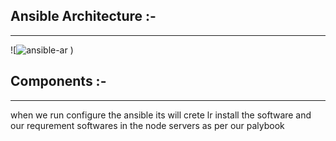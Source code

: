 ## Ansible Architecture :-
******************************

![![ansible-ar](https://github.com/user-attachments/assets/31df5bd2-d00a-4ec9-9bd3-b4e5be8da831)
)

## Components :-
___________________

when we run configure the ansible its will crete lr install the software and our requrement softwares 
in the node servers as per our palybook
